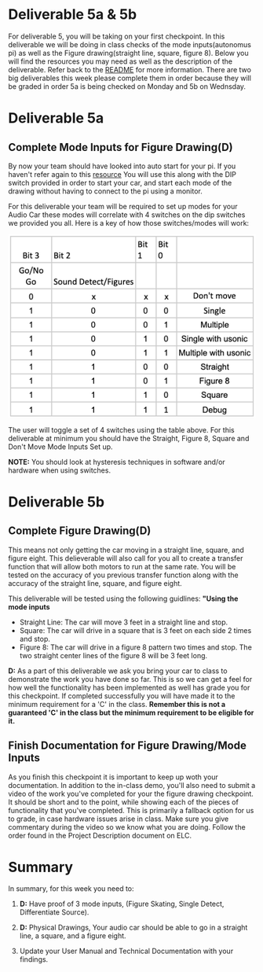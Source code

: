 # Deliverable 5a & 5b

For deliverable 5, you will be taking on your first checkpoint. In this deliverable we will be doing in class checks of the mode inputs(autonomus pi) as well as the Figure drawing(straight line, square, figure 8). Below you will find the resources you may need as well as the description of the deliverable. Refer back to the [README](../README.md) for more information. There are two big deliverables this week please complete them in order because they will be graded in order 5a is being checked on Monday and 5b on Wednsday.

# Deliverable 5a
## Complete Mode Inputs for Figure Drawing(D)
By now your team should have looked into auto start for your pi. If you haven't refer again to this [resource](./setup/launch-on-startup.md) You will use this along with the DIP switch provided in order to start your car, and start each mode of the drawing without having to connect to the pi using a monitor.

For this deliverable your team will be required to set up modes for your Audio Car these modes will correlate with 4 switches on the dip switches we provided you all. Here is a key of how those switches/modes will work:

![ModeIN](images/ModeIN.png)

The user will toggle a set of 4 switches using the table above. For this deliverable at minimum you should have the Straight, Figure 8, Square and Don't Move Mode Inputs Set up.

**NOTE:**  You should look at hysteresis techniques in software and/or hardware when using switches.

# Deliverable 5b
## Complete Figure Drawing(D)
This means not only getting the car moving in a straight line, square, and figure eight. This delieverable will also call for you all to create a transfer function that will allow both motors to run at the same rate. You will be tested on the accuracy of you previous transfer function along with the accuracy of the straight line, square, and figure eight.

This deliverable will be tested using the following guidlines:
**"Using the mode inputs**
- Straight Line:  The car will move 3 feet in a straight line and stop.
- Square: The car will drive in a square that is 3 feet on each side 2 times and stop.
- Figure 8: The car will drive in a figure 8 pattern two times and stop.  The two straight center lines of the figure 8 will be 3 feet long. 


**D:** As a part of this deliverable we ask you bring your car to class to demonstrate the work you have done so far. This is so we can get a feel for how  well the functionality has been implemented as well has grade you for this checkpoint. If completed successfully you will have made it to the minimum requirement for a 'C' in the class. **Remember this is not a guaranteed 'C' in the class but the minimum requirement to be eligible for it.**

## Finish Documentation for Figure Drawing/Mode Inputs

As you finish this checkpoint it is important to keep up woth your documentation.  In addition to the in-class demo, you'll also need to submit a video of the work you've completed for your the figure drawing checkpoint. It should be short and to the point, while showing each of the pieces of functionality that you've completed. This is primarily a fallback option for us to grade, in case hardware issues arise in class. Make sure you give commentary during the video so we know what you are doing. Follow the order found in the Project Description document on ELC.

# Summary

In summary, for this week you need to:

1. **D:** Have proof of 3 mode inputs, (Figure Skating, Single Detect, Differentiate Source). 

2. **D:** Physical Drawings, Your audio car should be able to go in a straight line, a square, and a figure eight. 

3. Update your User Manual and Technical Documentation with your findings.
